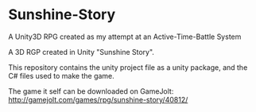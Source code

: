 # Sunshine-Story
A Unity3D RPG created as my attempt at an Active-Time-Battle System

A 3D RGP created in Unity "Sunshine Story".

This repository contains the unity project file as a unity package, and the C# files used to make the game.

The game it self can be downloaded on GameJolt: http://gamejolt.com/games/rpg/sunshine-story/40812/ 
